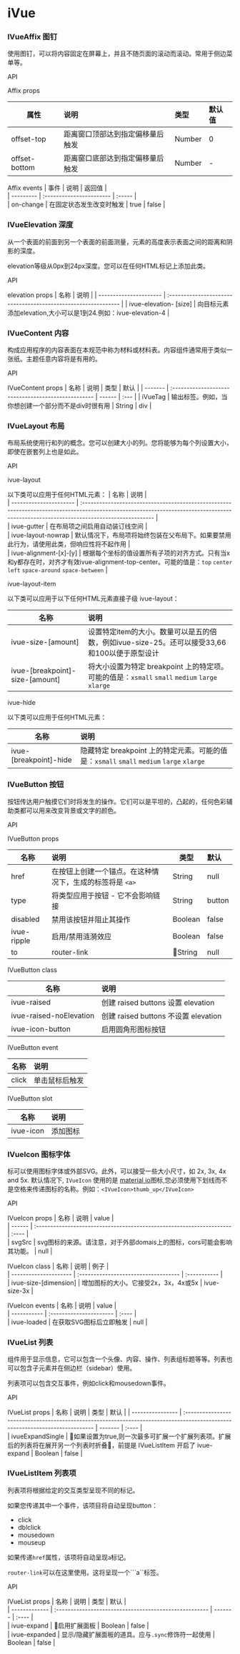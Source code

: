 # iVue

### IVueAffix 图钉

使用图钉，可以将内容固定在屏幕上，并且不随页面的滚动而滚动。常用于侧边菜单等。

API

Affix props     

| 属性                   | 说明                     | 类型     | 默认值 |
| ---------------------- | :----------------------|:-----   |:----- |   
| offset-top    | 距离窗口顶部达到指定偏移量后触发       |Number   | 0      |   
| offset-bottom | 距离窗口底部达到指定偏移量后触发       |Number   | -      |   

Affix events
| 事件      | 说明                     | 返回值 |   
| --------- | :----------------------- | :----- |   
| on-change | 在固定状态发生改变时触发 | true   | false |   

### IVueElevation 深度

从一个表面的前面到另一个表面的前面测量，元素的高度表示表面之间的距离和阴影的深度。

elevation等级从0px到24px深度。您可以在任何HTML标记上添加此类。

API

elevation props
| 名称                   | 说明                                                           |
| ---------------------- | :------------------------------------------------------------- |
| ivue-elevation- [size] | 向目标元素添加elevation,大小可以是1到24.例如：ivue-elevation-4 |


### IVueContent 内容

构成应用程序的内容表面在本规范中称为材料或材料表。内容组件通常用于类似一张纸。主题任意内容将是有用的。

API

IVueContent props
| 名称    | 说明                                                | 类型   | 默认 |
| ------- | :-------------------------------------------------- | ------ | :--- |
| iVueTag | 输出标签。例如，当你想创建一个部分而不是div时很有用 | String | div  |


### IVueLayout 布局

布局系统使用行和列的概念。您可以创建大小的列。您将能够为每个列设置大小，即使在嵌套列上也是如此。

API

ivue-layout

以下类可以应用于任何HTML元素：
| 名称                   | 说明                                                                                                                                                                                   |    
| ---------------------- | :------------------------------------------------------------------------------------------------------------------------------------------------------------------------------------- |      
| ivue-gutter            | 在布局项之间启用自动装订线空间                                                                                                                                                         |   
| ivue-layout-nowrap     | 默认情况下，布局项将始终包装在父布局下。如果要禁用此行为，请使用此类，但响应性将不起作用                                                                                               |    
| ivue-alignment-[x]-[y] | 根据每个坐标的值设置所有子项的对齐方式。只有当x和y都存在时，对齐才有效ivue-alignment-top-center。可能的值是：```top```  ```center``` ```left``` ```space-around``` ```space-between``` |      

ivue-layout-item

以下类可以应用于以下任何HTML元素直接子级 ivue-layout：

| 名称                            | 说明                                                                                                                |     
| ------------------------------- | :------------------------------------------------------------------------------------------------------------------ |    
| ivue-size-[amount]              | 设置特定item的大小。数量可以是五的倍数，例如ivue-size-25。还可以接受33,66和100以便于原型设计                        |    
| ivue-[breakpoint]-size-[amount] | 将大小设置为特定 breakpoint 上的特定项。可能的值是：```xsmall```  ```small``` ```medium``` ```large``` ```xlarge``` |    


ivue-hide

以下类可以应用于任何HTML元素：

| 名称                   | 说明                                                                                                          |    
| ---------------------- | :------------------------------------------------------------------------------------------------------------ |    
| ivue-[breakpoint]-hide | 隐藏特定 breakpoint 上的特定元素。可能的值是：```xsmall```  ```small``` ```medium``` ```large``` ```xlarge``` |     



### IVueButton 按钮

按钮传达用户触摸它们时将发生的操作。它们可以是平坦的，凸起的，任何色彩辅助类都可以用来改变背景或文字的颜色。



API

IVueButton props

| 名称        | 说明                                                          | 类型    | 默认   |   
| ----------- | :------------------------------------------------------------ | ------- | :----- |    
| href        | 在按钮上创建一个锚点。在这种情况下，生成的标签将是 ```<a> ``` | String  | null   |   
| type        | 将类型应用于按钮 - 它不会影响链接                             | String  | button |   
| disabled    | 禁用该按钮并阻止其操作                                        | Boolean | false  |   
| ivue-ripple | 启用/禁用涟漪效应                                             | Boolean | false  |   
| to          | router-link                                                   | String | null   |   

IVueButton class

| 名称                    | 说明                                 |   
| ----------------------- | :----------------------------------- |   
| ivue-raised             | 创建 raised buttons 设置 elevation   |   
| ivue-raised-noElevation | 创建 raised buttons 不设置 elevation |   
| ivue-icon-button        | 启用圆角形图标按钮                   |   

IVueButton event

| 名称  | 说明           |   
| ----- | :------------- |   
| click | 单击鼠标后触发 |    
  

IVueButton slot

| 名称      | 说明     |   
| --------- | :------- |   
| ivue-icon | 添加图标 |   


### IVueIcon 图标字体

标可以使用图标字体或外部SVG。此外，可以接受一些大小尺寸，如 2x, 3x, 4x and 5x.
默认情况下, ```IVueIcon``` 使用的是 [material io](https://material.io/tools/icons/?icon=mood_bad&style=baseline)图标,您必须使用下划线而不是空格来传递图标的名称。例如：```<IVueIcon>thumb_up</IVueIcon>```

API

IVueIcon props
| 名称   | 说明                                                                  | value |   
| ------ | :-------------------------------------------------------------------- | :---- |   
| svgSrc | svg图标的来源。请注意，对于外部domais上的图标，cors可能会影响其功能。 | null  |   


IVueIcon class
| 名称                  | 说明                                 | 例子         |   
| --------------------- | :----------------------------------- | :----------- |   
| ivue-size-[dimension] | 增加图标的大小。它接受2x，3x，4x或5x | ivue-size-3x |    

IVueIcon events
| 名称        | 说明                    | value |   
| ----------- | :---------------------- | :---- |   
| ivue-loaded | 在获取SVG图标后立即触发 | null  |   


### IVueList 列表

组件用于显示信息，它可以包含一个头像、内容、操作、列表组标题等等。列表也可以包含子元素并在侧边栏（sidebar）使用。     

列表项可以包含交互事件，例如click和mousedown事件。

API

IVueList props
| 名称             | 说明                                                                                                                          | 类型    | 默认  |
| ---------------- | :---------------------------------------------------------------------------------------------------------------------------- | ------- | :---- |   
| ivueExpandSingle | 如果设置为true,则一次最多可扩展一个扩展列表项。扩展后的列表将在展开另一个列表时折叠，前提是 IVueListItem 开启了 ivue-expand | Boolean | false |   


### IVueListItem 列表项

列表项将根据给定的交互类型呈现不同的标记。      

如果您传递其中一个事件，该项目将自动呈现button：
* click   
* dblclick   
* mousedown   
* mouseup    

如果传递```href```属性，该项将自动呈现```a```标记。    

```router-link```可以在这里使用。这将呈现一个```a``标签。

API

IVueList props
| 名称          | 说明                                                   | 类型    | 默认  |   
| ------------- | :----------------------------------------------------- | ------- | :---- |   
| ivue-expand   | 启用扩展面板                                          | Boolean | false |   
| ivue-expanded | 显示/隐藏扩展面板的道具。应与```.sync```修饰符一起使用 | Boolean | false |    
